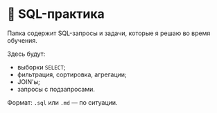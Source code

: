# 🧩 SQL-практика

Папка содержит SQL-запросы и задачи, которые я решаю во время обучения.

Здесь будут:
- выборки `SELECT`;
- фильтрация, сортировка, агрегации;
- JOIN'ы;
- запросы с подзапросами.

Формат: `.sql` или `.md` — по ситуации.
